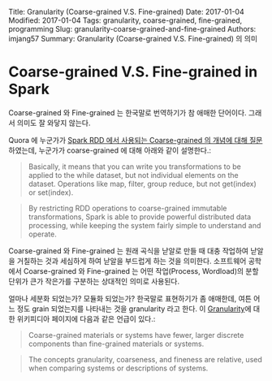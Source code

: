 Title: Granularity (Coarse-grained V.S. Fine-grained)
Date: 2017-01-04
Modified: 2017-01-04
Tags: granularity, coarse-grained, fine-grained, programming
Slug: granularity-coarse-grained-and-fine-grained
Authors: imjang57
Summary: Granularity (Coarse-grained V.S. Fine-grained) 의 의미

# Coarse-grained V.S. Fine-grained in Spark

Coarse-grained 와 Fine-grained 는 한국말로 번역하기가 참 애매한 단어이다. 그래서 의미도 잘 와닿지 않는다.

Quora 에 누군가가 [Spark RDD 에서 사용되는 Coarse-grained 의 개념에 대해 질문](https://www.quora.com/What-does-coarse-grained-mean-in-Spark-RDD)하였는데, 누군가가 coarse-grained 에 대해 아래와 같이 설명한다.:

> Basically, it means that you can write you transformations to be applied to the while dataset, but not individual elements on the dataset. Operations like map, filter, group reduce, but not get(index) or set(index).

> By restricting RDD operations to coarse-grained immutable transformations, Spark is able to provide powerful distributed data processing, while keeping the system fairly simple to understand and operate.

Coarse-grained 와 Fine-grained 는 원래 곡식을 낟알로 만들 때 대충 작업하여 낟알을 거칠하는 것과 세심하게 하여 낟알을 부드럽게 하는 것을 의미한다. 소프트웨어 공학에서 Coarse-grained 와 Fine-grained 는 어떤 작업(Process, Wordload)의 분할 단위가 큰가 작은가를 구분하는 상대적인 의미로 사용된다.

얼마나 세분화 되었는가? 모듈화 되었는가? 한국말로 표현하기가 좀 애매한데, 여튼 어느 정도 grain 되었는지를 나타내는 것을 granularity 라고 한다. 이 [Granularity](https://en.wikipedia.org/wiki/Granularity)에 대한 위키피디아 페이지에 다음과 같은 언급이 있다.:

> Coarse-grained materials or systems have fewer, larger discrete components than fine-grained materials or systems.

> The concepts granularity, coarseness, and fineness are relative, used when comparing systems or descriptions of systems.

